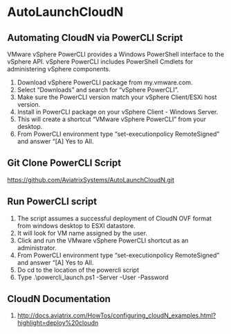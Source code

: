 # AutoLaunchCloudN

## Automating CloudN via PowerCLI Script ##

VMware vSphere PowerCLI provides a Windows PowerShell interface to the vSphere API. vSphere PowerCLI includes PowerShell Cmdlets for administering vSphere components. 

1. Download vSphere PowerCLI package from my.vmware.com.
2. Select “Downloads” and search for “vSphere PowerCLI”.
3. Make sure the PowerCLI version match your vSphere Client/ESXi host version.
4. Install in PowerCLI package on your vSphere Client - Windows Server. 
5. This will create a shortcut “VMware vSphere PowerCLI” from your desktop.
5. From PowerCLI environment type “set-executionpolicy RemoteSigned” and answer “[A] Yes to All.

## Git Clone PowerCLI Script ##

https://github.com/AviatrixSystems/AutoLaunchCloudN.git

## Run PowerCLI script ##

1. The script assumes a successful deployment of CloudN OVF format from windows desktop to ESXI datastore.
2. It will look for VM name assigned by the user.
3. Click and run the VMware vSphere PowerCLI shortcut as an administrator.
4. From PowerCLI environment type “set-executionpolicy RemoteSigned” and answer “[A] Yes to All.
5. Do cd to the location of the powercli script
6. Type .\powercli_launch.ps1 -Server <ESXi Host IP address> -User <username> -Password <password>


## CloudN Documentation
1. http://docs.aviatrix.com/HowTos/configuring_cloudN_examples.html?highlight=deploy%20cloudn
